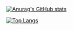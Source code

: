 [![Anurag's GitHub stats](https://github-readme-stats-ituking-git-master-itukings-projects.vercel.app/api?username=Ituking&&show=reviews,discussions_started,discussions_answered,prs_merged,prs_merged_percentage&show_icons=true&theme=radical&tokyonight&count_private=true&cache_seconds=21600)](https://github.com/anuraghazra/github-readme-stats)

[![Top Langs](https://github-readme-stats-ituking-git-master-itukings-projects.vercel.app/api/top-langs/?username=Ituking&layout=donut-vertical&count_private=true)](https://github.com/anuraghazra/github-readme-stats)
